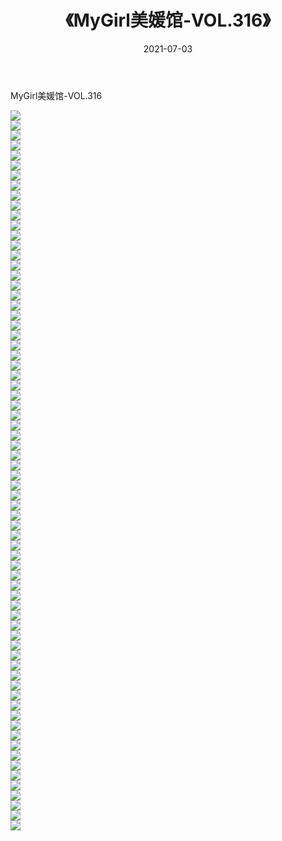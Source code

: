 ﻿---
layout: post
title:  《MyGirl美媛馆-VOL.316》
date:   2021-07-03
img: http://img.660000.xyz/Sharelink/网络美图/2021/MyGirl美媛馆-VOL.316/000.jpg
categories: [美女, 清纯, 唯美]
---

MyGirl美媛馆-VOL.316

  ![](http://img.660000.xyz/Sharelink/网络美图/2021/MyGirl美媛馆-VOL.316/001.jpg) <br> ![](http://img.660000.xyz/Sharelink/网络美图/2021/MyGirl美媛馆-VOL.316/002.jpg) <br> ![](http://img.660000.xyz/Sharelink/网络美图/2021/MyGirl美媛馆-VOL.316/003.jpg) <br> ![](http://img.660000.xyz/Sharelink/网络美图/2021/MyGirl美媛馆-VOL.316/004.jpg) <br> ![](http://img.660000.xyz/Sharelink/网络美图/2021/MyGirl美媛馆-VOL.316/005.jpg) <br> ![](http://img.660000.xyz/Sharelink/网络美图/2021/MyGirl美媛馆-VOL.316/006.jpg) <br> ![](http://img.660000.xyz/Sharelink/网络美图/2021/MyGirl美媛馆-VOL.316/007.jpg) <br> ![](http://img.660000.xyz/Sharelink/网络美图/2021/MyGirl美媛馆-VOL.316/008.jpg) <br> ![](http://img.660000.xyz/Sharelink/网络美图/2021/MyGirl美媛馆-VOL.316/009.jpg) <br> ![](http://img.660000.xyz/Sharelink/网络美图/2021/MyGirl美媛馆-VOL.316/010.jpg) <br> ![](http://img.660000.xyz/Sharelink/网络美图/2021/MyGirl美媛馆-VOL.316/011.jpg) <br> ![](http://img.660000.xyz/Sharelink/网络美图/2021/MyGirl美媛馆-VOL.316/012.jpg) <br> ![](http://img.660000.xyz/Sharelink/网络美图/2021/MyGirl美媛馆-VOL.316/013.jpg) <br> ![](http://img.660000.xyz/Sharelink/网络美图/2021/MyGirl美媛馆-VOL.316/014.jpg) <br> ![](http://img.660000.xyz/Sharelink/网络美图/2021/MyGirl美媛馆-VOL.316/015.jpg) <br> ![](http://img.660000.xyz/Sharelink/网络美图/2021/MyGirl美媛馆-VOL.316/016.jpg) <br> ![](http://img.660000.xyz/Sharelink/网络美图/2021/MyGirl美媛馆-VOL.316/017.jpg) <br> ![](http://img.660000.xyz/Sharelink/网络美图/2021/MyGirl美媛馆-VOL.316/018.jpg) <br> ![](http://img.660000.xyz/Sharelink/网络美图/2021/MyGirl美媛馆-VOL.316/019.jpg) <br> ![](http://img.660000.xyz/Sharelink/网络美图/2021/MyGirl美媛馆-VOL.316/020.jpg) <br> ![](http://img.660000.xyz/Sharelink/网络美图/2021/MyGirl美媛馆-VOL.316/021.jpg) <br> ![](http://img.660000.xyz/Sharelink/网络美图/2021/MyGirl美媛馆-VOL.316/022.jpg) <br> ![](http://img.660000.xyz/Sharelink/网络美图/2021/MyGirl美媛馆-VOL.316/023.jpg) <br> ![](http://img.660000.xyz/Sharelink/网络美图/2021/MyGirl美媛馆-VOL.316/024.jpg) <br> ![](http://img.660000.xyz/Sharelink/网络美图/2021/MyGirl美媛馆-VOL.316/025.jpg) <br> ![](http://img.660000.xyz/Sharelink/网络美图/2021/MyGirl美媛馆-VOL.316/026.jpg) <br> ![](http://img.660000.xyz/Sharelink/网络美图/2021/MyGirl美媛馆-VOL.316/027.jpg) <br> ![](http://img.660000.xyz/Sharelink/网络美图/2021/MyGirl美媛馆-VOL.316/028.jpg) <br> ![](http://img.660000.xyz/Sharelink/网络美图/2021/MyGirl美媛馆-VOL.316/029.jpg) <br> ![](http://img.660000.xyz/Sharelink/网络美图/2021/MyGirl美媛馆-VOL.316/030.jpg) <br> ![](http://img.660000.xyz/Sharelink/网络美图/2021/MyGirl美媛馆-VOL.316/031.jpg) <br> ![](http://img.660000.xyz/Sharelink/网络美图/2021/MyGirl美媛馆-VOL.316/032.jpg) <br> ![](http://img.660000.xyz/Sharelink/网络美图/2021/MyGirl美媛馆-VOL.316/033.jpg) <br> ![](http://img.660000.xyz/Sharelink/网络美图/2021/MyGirl美媛馆-VOL.316/034.jpg) <br> ![](http://img.660000.xyz/Sharelink/网络美图/2021/MyGirl美媛馆-VOL.316/035.jpg) <br> ![](http://img.660000.xyz/Sharelink/网络美图/2021/MyGirl美媛馆-VOL.316/036.jpg) <br> ![](http://img.660000.xyz/Sharelink/网络美图/2021/MyGirl美媛馆-VOL.316/037.jpg) <br> ![](http://img.660000.xyz/Sharelink/网络美图/2021/MyGirl美媛馆-VOL.316/038.jpg) <br> ![](http://img.660000.xyz/Sharelink/网络美图/2021/MyGirl美媛馆-VOL.316/039.jpg) <br> ![](http://img.660000.xyz/Sharelink/网络美图/2021/MyGirl美媛馆-VOL.316/040.jpg) <br> ![](http://img.660000.xyz/Sharelink/网络美图/2021/MyGirl美媛馆-VOL.316/041.jpg) <br> ![](http://img.660000.xyz/Sharelink/网络美图/2021/MyGirl美媛馆-VOL.316/042.jpg) <br> ![](http://img.660000.xyz/Sharelink/网络美图/2021/MyGirl美媛馆-VOL.316/043.jpg) <br> ![](http://img.660000.xyz/Sharelink/网络美图/2021/MyGirl美媛馆-VOL.316/044.jpg) <br> ![](http://img.660000.xyz/Sharelink/网络美图/2021/MyGirl美媛馆-VOL.316/045.jpg) <br> ![](http://img.660000.xyz/Sharelink/网络美图/2021/MyGirl美媛馆-VOL.316/046.jpg) <br> ![](http://img.660000.xyz/Sharelink/网络美图/2021/MyGirl美媛馆-VOL.316/047.jpg) <br> ![](http://img.660000.xyz/Sharelink/网络美图/2021/MyGirl美媛馆-VOL.316/048.jpg) <br> ![](http://img.660000.xyz/Sharelink/网络美图/2021/MyGirl美媛馆-VOL.316/049.jpg) <br> ![](http://img.660000.xyz/Sharelink/网络美图/2021/MyGirl美媛馆-VOL.316/050.jpg) <br> ![](http://img.660000.xyz/Sharelink/网络美图/2021/MyGirl美媛馆-VOL.316/051.jpg) <br> ![](http://img.660000.xyz/Sharelink/网络美图/2021/MyGirl美媛馆-VOL.316/052.jpg) <br> ![](http://img.660000.xyz/Sharelink/网络美图/2021/MyGirl美媛馆-VOL.316/053.jpg) <br> ![](http://img.660000.xyz/Sharelink/网络美图/2021/MyGirl美媛馆-VOL.316/054.jpg) <br> ![](http://img.660000.xyz/Sharelink/网络美图/2021/MyGirl美媛馆-VOL.316/055.jpg) <br> ![](http://img.660000.xyz/Sharelink/网络美图/2021/MyGirl美媛馆-VOL.316/056.jpg) <br> ![](http://img.660000.xyz/Sharelink/网络美图/2021/MyGirl美媛馆-VOL.316/057.jpg) <br> ![](http://img.660000.xyz/Sharelink/网络美图/2021/MyGirl美媛馆-VOL.316/058.jpg) <br> ![](http://img.660000.xyz/Sharelink/网络美图/2021/MyGirl美媛馆-VOL.316/059.jpg) <br> ![](http://img.660000.xyz/Sharelink/网络美图/2021/MyGirl美媛馆-VOL.316/060.jpg) <br> ![](http://img.660000.xyz/Sharelink/网络美图/2021/MyGirl美媛馆-VOL.316/061.jpg) <br> ![](http://img.660000.xyz/Sharelink/网络美图/2021/MyGirl美媛馆-VOL.316/062.jpg) <br> ![](http://img.660000.xyz/Sharelink/网络美图/2021/MyGirl美媛馆-VOL.316/063.jpg) <br> ![](http://img.660000.xyz/Sharelink/网络美图/2021/MyGirl美媛馆-VOL.316/064.jpg) <br> ![](http://img.660000.xyz/Sharelink/网络美图/2021/MyGirl美媛馆-VOL.316/065.jpg) <br> ![](http://img.660000.xyz/Sharelink/网络美图/2021/MyGirl美媛馆-VOL.316/066.jpg) <br> ![](http://img.660000.xyz/Sharelink/网络美图/2021/MyGirl美媛馆-VOL.316/067.jpg) <br> ![](http://img.660000.xyz/Sharelink/网络美图/2021/MyGirl美媛馆-VOL.316/068.jpg) <br> ![](http://img.660000.xyz/Sharelink/网络美图/2021/MyGirl美媛馆-VOL.316/069.jpg) <br> ![](http://img.660000.xyz/Sharelink/网络美图/2021/MyGirl美媛馆-VOL.316/070.jpg) <br> ![](http://img.660000.xyz/Sharelink/网络美图/2021/MyGirl美媛馆-VOL.316/071.jpg) <br> ![](http://img.660000.xyz/Sharelink/网络美图/2021/MyGirl美媛馆-VOL.316/072.jpg) <br>